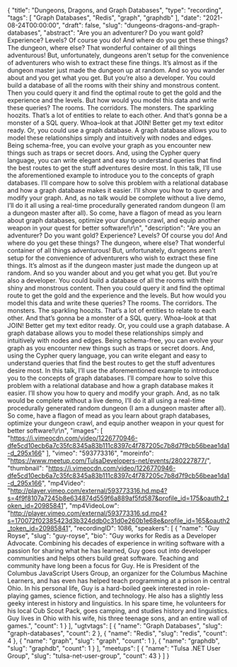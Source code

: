{
  "title": "Dungeons, Dragons, and Graph Databases",
  "type": "recording",
  "tags": [
    "Graph Databases",
    "Redis",
    "graph",
    "graphdb"
  ],
  "date": "2021-08-24T00:00:00",
  "draft": false,
  "slug": "dungeons-dragons-and-graph-databases",
  "abstract": "Are you an adventurer? Do you want gold? Experience? Levels? Of course you do! And where do you get these things? The dungeon, where else? That wonderful container of all things adventurous! But, unfortunately, dungeons aren't setup for the convenience of adventurers who wish to extract these fine things. It’s almost as if the dungeon master just made the dungeon up at random. And so you wander about and you get what you get. But you’re also a developer. You could build a database of all the rooms with their shiny and monstrous content. Then you could query it and find the optimal route to get the gold and the experience and the levels. But how would you model this data and write these queries? The rooms. The corridors. The monsters. The sparkling hoozits. That’s a lot of entities to relate to each other. And that’s gonna be a monster of a SQL query. Whoa–look at that JOIN! Better get my text editor ready. Or, you could use a graph database. A graph database allows you to model these relationships simply and intuitively with nodes and edges. Being schema-free, you can evolve your graph as you encounter new things such as traps or secret doors. And, using the Cypher query language, you can write elegant and easy to understand queries that find the best routes to get the stuff adventures desire most. In this talk, I’ll use the aforementioned example to introduce you to the concepts of graph databases. I’ll compare how to solve this problem with a relational database and how a graph database makes it easier. I’ll show you how to query and modify your graph. And, as no talk would be complete without a live demo, I’ll do it all using a real-time procedurally generated random dungeon (I am a dungeon master after all). So come, have a flagon of mead as you learn about graph databases, optimize your dungeon crawl, and equip another weapon in your quest for better software!\r\n",
  "description": "Are you an adventurer? Do you want gold? Experience? Levels? Of course you do! And where do you get these things? The dungeon, where else? That wonderful container of all things adventurous! But, unfortunately, dungeons aren't setup for the convenience of adventurers who wish to extract these fine things. It’s almost as if the dungeon master just made the dungeon up at random. And so you wander about and you get what you get. But you’re also a developer. You could build a database of all the rooms with their shiny and monstrous content. Then you could query it and find the optimal route to get the gold and the experience and the levels. But how would you model this data and write these queries? The rooms. The corridors. The monsters. The sparkling hoozits. That’s a lot of entities to relate to each other. And that’s gonna be a monster of a SQL query. Whoa–look at that JOIN! Better get my text editor ready. Or, you could use a graph database. A graph database allows you to model these relationships simply and intuitively with nodes and edges. Being schema-free, you can evolve your graph as you encounter new things such as traps or secret doors. And, using the Cypher query language, you can write elegant and easy to understand queries that find the best routes to get the stuff adventures desire most. In this talk, I’ll use the aforementioned example to introduce you to the concepts of graph databases. I’ll compare how to solve this problem with a relational database and how a graph database makes it easier. I’ll show you how to query and modify your graph. And, as no talk would be complete without a live demo, I’ll do it all using a real-time procedurally generated random dungeon (I am a dungeon master after all). So come, have a flagon of mead as you learn about graph databases, optimize your dungeon crawl, and equip another weapon in your quest for better software!\r\n",
  "images": [
    "https://i.vimeocdn.com/video/1226770946-dfe5cd10ecb6a7c35fc8345a83b111c8397c4f787205c7b8d7f9cb56beae1da1-d_295x166"
  ],
  "vimeo": "593773316",
  "moreinfo": "https://www.meetup.com/TulsaDevelopers-net/events/280227877/",
  "thumbnail": "https://i.vimeocdn.com/video/1226770946-dfe5cd10ecb6a7c35fc8345a83b111c8397c4f787205c7b8d7f9cb56beae1da1-d_295x166",
  "mp4Video": "http://player.vimeo.com/external/593773316.hd.mp4?s=4f9f8107a7245b8e634874d559f6a889af5fd587&profile_id=175&oauth2_token_id=20985841",
  "mp4VideoLow": "http://player.vimeo.com/external/593773316.sd.mp4?s=170072f02385423d3b324ddb0c31d0e260b1e68e&profile_id=165&oauth2_token_id=20985841",
  "recordingID": 1086,
  "speakers": [
    {
      "name": "Guy Royse",
      "slug": "guy-royse",
      "bio": "Guy works for Redis as a Developer Advocate. Combining his decades of experience in writing software with a passion for sharing what he has learned, Guy goes out into developer communities and helps others build great software. Teaching and community have long been a focus for Guy. He is President of the Columbus JavaScript Users Group, an organizer for the Columbus Machine Learners, and has even has helped teach programming at a prison in central Ohio. In his personal life, Guy is a hard-boiled geek interested in role-playing games, science fiction, and technology. He also has a slightly less geeky interest in history and linguistics. In his spare time, he volunteers for his local Cub Scout Pack, goes camping, and studies history and linguistics. Guy lives in Ohio with his wife, his three teenage sons, and an entire wall of games.",
      "count": 1
    }
  ],
  "ugtvtags": [
    {
      "name": "Graph Databases",
      "slug": "graph-databases",
      "count": 2
    },
    {
      "name": "Redis",
      "slug": "redis",
      "count": 4
    },
    {
      "name": "graph",
      "slug": "graph",
      "count": 1
    },
    {
      "name": "graphdb",
      "slug": "graphdb",
      "count": 1
    }
  ],
  "meetups": [
    {
      "name": "Tulsa .NET User Group",
      "slug": "tulsa-net-user-group",
      "count": 43
    }
  ]
}